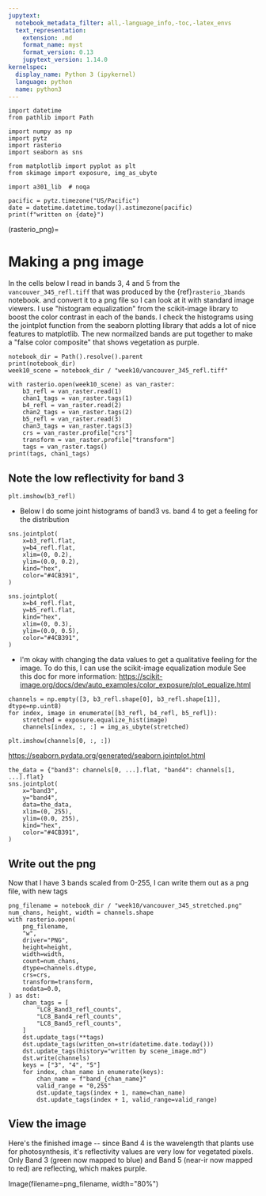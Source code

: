 ```yaml
---
jupytext:
  notebook_metadata_filter: all,-language_info,-toc,-latex_envs
  text_representation:
    extension: .md
    format_name: myst
    format_version: 0.13
    jupytext_version: 1.14.0
kernelspec:
  display_name: Python 3 (ipykernel)
  language: python
  name: python3
---
```


```{code-cell} ipython3
import datetime
from pathlib import Path

import numpy as np
import pytz
import rasterio
import seaborn as sns
```

```{code-cell} ipython3
from matplotlib import pyplot as plt
from skimage import exposure, img_as_ubyte
```

```{code-cell} ipython3
import a301_lib  # noqa

pacific = pytz.timezone("US/Pacific")
date = datetime.datetime.today().astimezone(pacific)
print(f"written on {date}")
```

(rasterio_png)=
# Making a png image

In the cells below I read in bands 3, 4 and 5 from the
`vancouver_345_refl.tiff` that was produced by the
{ref}`rasterio_3bands` notebook. and convert it to a png file so
I can look at it with standard image viewers.   I use "histogram equalization"
from the scikit-image library to boost the color contrast in each of the bands.  I
check the histograms using the jointplot function from the seaborn plotting library
that adds a lot of nice features to matplotlib.  The new normailzed bands are put
together to make a "false color composite" that shows vegetation as purple.

```{code-cell} ipython3
notebook_dir = Path().resolve().parent
print(notebook_dir)
week10_scene = notebook_dir / "week10/vancouver_345_refl.tiff"

with rasterio.open(week10_scene) as van_raster:
    b3_refl = van_raster.read(1)
    chan1_tags = van_raster.tags(1)
    b4_refl = van_raster.read(2)
    chan2_tags = van_raster.tags(2)
    b5_refl = van_raster.read(3)
    chan3_tags = van_raster.tags(3)
    crs = van_raster.profile["crs"]
    transform = van_raster.profile["transform"]
    tags = van_raster.tags()
print(tags, chan1_tags)
```

## Note the low reflectivity for band 3

```{code-cell} ipython3
plt.imshow(b3_refl)
```

* Below I do some joint histograms of band3 vs. band 4 to get a feeling for the distribution

```{code-cell} ipython3
sns.jointplot(
    x=b3_refl.flat,
    y=b4_refl.flat,
    xlim=(0, 0.2),
    ylim=(0.0, 0.2),
    kind="hex",
    color="#4CB391",
)
```

```{code-cell} ipython3
sns.jointplot(
    x=b4_refl.flat,
    y=b5_refl.flat,
    kind="hex",
    xlim=(0, 0.3),
    ylim=(0.0, 0.5),
    color="#4CB391",
)
```

* I'm okay with changing the data values to get a qualitative feeling
  for the image.  To do this, I can use the scikit-image equalization module
  See this doc for more information: https://scikit-image.org/docs/dev/auto_examples/color_exposure/plot_equalize.html

```{code-cell} ipython3
channels = np.empty([3, b3_refl.shape[0], b3_refl.shape[1]], dtype=np.uint8)
for index, image in enumerate([b3_refl, b4_refl, b5_refl]):
    stretched = exposure.equalize_hist(image)
    channels[index, :, :] = img_as_ubyte(stretched)
```

```{code-cell} ipython3
plt.imshow(channels[0, :, :])
```

https://seaborn.pydata.org/generated/seaborn.jointplot.html

```{code-cell} ipython3
the_data = {"band3": channels[0, ...].flat, "band4": channels[1, ...].flat}
sns.jointplot(
    x="band3",
    y="band4",
    data=the_data,
    xlim=(0, 255),
    ylim=(0.0, 255),
    kind="hex",
    color="#4CB391",
)
```

## Write out the png

Now that I have 3 bands scaled from 0-255, I can write them out as
a png file, with new tags

```{code-cell} ipython3
png_filename = notebook_dir / "week10/vancouver_345_stretched.png"
num_chans, height, width = channels.shape
with rasterio.open(
    png_filename,
    "w",
    driver="PNG",
    height=height,
    width=width,
    count=num_chans,
    dtype=channels.dtype,
    crs=crs,
    transform=transform,
    nodata=0.0,
) as dst:
    chan_tags = [
        "LC8_Band3_refl_counts",
        "LC8_Band4_refl_counts",
        "LC8_Band5_refl_counts",
    ]
    dst.update_tags(**tags)
    dst.update_tags(written_on=str(datetime.date.today()))
    dst.update_tags(history="written by scene_image.md")
    dst.write(channels)
    keys = ["3", "4", "5"]
    for index, chan_name in enumerate(keys):
        chan_name = f"band_{chan_name}"
        valid_range = "0,255"
        dst.update_tags(index + 1, name=chan_name)
        dst.update_tags(index + 1, valid_range=valid_range)
```

## View the image

Here's the finished image -- since Band 4 is the wavelength that
plants use for photosynthesis, it's reflectivity values are
very low for vegetated pixels.  Only Band 3 (green now mapped to blue) and
Band 5 (near-ir now mapped to red) are reflecting, which makes purple.


Image(filename=png_filename, width="80%")
